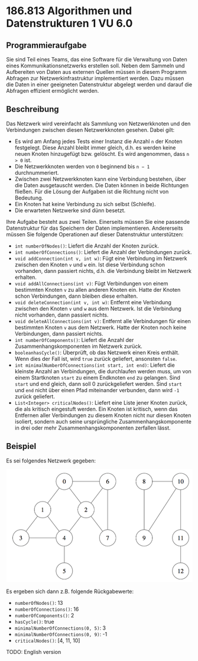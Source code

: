# 186.813 Algorithmen und Datenstrukturen 1 VU 6.0
## Programmieraufgabe

Sie sind Teil eines Teams, das eine Software für die Verwaltung von Daten eines Kommunikationsnetzwerks erstellen soll. Neben dem Sammeln und Aufbereiten von Daten aus externen Quellen müssen in diesem Programm Abfragen zur Netzwerkinfrastruktur implementiert werden. Dazu müssen die Daten in einer geeigneten Datenstruktur abgelegt werden und darauf die Abfragen effizient ermöglicht werden.

## Beschreibung

Das Netzwerk wird vereinfacht als Sammlung von Netzwerkknoten und den Verbindungen zwischen diesen Netzwerkknoten gesehen. Dabei gilt:

- Es wird am Anfang jedes Tests einer Instanz die Anzahl `n` der Knoten festgelegt. Diese Anzahl bleibt immer gleich, d.h. es werden keine neuen Knoten hinzugefügt bzw. gelöscht. Es wird angenommen, dass `n > 0` ist.
- Die Netzwerkknoten werden von `0` beginnend bis `n − 1` durchnummeriert.
- Zwischen zwei Netzwerkknoten kann eine Verbindung bestehen, über die Daten ausgetauscht werden. Die Daten können in beide Richtungen fließen. Für die Lösung der Aufgaben ist die Richtung nicht von Bedeutung.
- Ein Knoten hat keine Verbindung zu sich selbst (Schleife).
- Die erwarteten Netzwerke sind dünn besetzt.

Ihre Aufgabe besteht aus zwei Teilen. Einerseits müssen Sie eine passende Datenstruktur für das Speichern der Daten implementieren. Andererseits müssen Sie folgende Operationen auf dieser Datenstruktur unterstützen:

- `int numberOfNodes()`: Liefert die Anzahl der Knoten zurück.
- `int numberOfConnections()`: Liefert die Anzahl der Verbindungen zurück.
- `void addConnection(int v, int w)`: Fügt eine Verbindung im Netzwerk zwischen den Knoten `v` und `w` ein. Ist diese Verbindung schon vorhanden, dann passiert nichts, d.h. die Verbindung bleibt im Netzwerk erhalten.
- `void addAllConnections(int v)`: Fügt Verbindungen von einem bestimmten Knoten `v` zu allen anderen Knoten ein. Hatte der Knoten schon Verbindungen, dann bleiben diese erhalten.
- `void deleteConnection(int v, int w)`: Entfernt eine Verbindung zwischen den Knoten `v` und `w` aus dem Netzwerk. Ist die Verbindung nicht vorhanden, dann passiert nichts.
- `void deleteAllConnections(int v)`: Entfernt alle Verbindungen für einen bestimmten Knoten `v` aus dem Netzwerk. Hatte der Knoten noch keine Verbindungen, dann passiert nichts.
- `int numberOfComponents()`: Liefert die Anzahl der Zusammenhangskomponenten im Netzwerk zurück.
- `booleanhasCycle()`: Überprüft, ob das Netzwerk einen Kreis enthält. Wenn dies der Fall ist, wird `true` zurück geliefert, ansonsten `false`.
- `int minimalNumberOfConnections(int start, int end)`: Liefert die kleinste Anzahl an Verbindungen, die durchlaufen werden muss, um von einem Startknoten `start` zu einem Endknoten `end` zu gelangen. Sind `start` und end gleich, dann soll 0 zurückgeliefert werden. Sind `start` und `end` nicht über einen Pfad miteinander verbunden, dann wird `-1` zurück geliefert.
- `List<Integer> criticalNodes()`: Liefert eine Liste jener Knoten zurück, die als kritisch eingestuft werden. Ein Knoten ist kritisch, wenn das Entfernen aller Verbindungen zu diesem Knoten nicht nur diesen Knoten isoliert, sondern auch seine ursprüngliche Zusammenhangskomponente in drei oder mehr Zusammenhangskomponenten zerfallen lässt.

## Beispiel

Es sei folgendes Netzwerk gegeben:

![Graph](/resources/graph.png)

Es ergeben sich dann z.B. folgende Rückgabewerte:

- `numberOfNodes()`: 13
- `numberOfConnections()`: 16
- `numberOfComponents()`: 2
- `hasCycle()`: true
- `minimalNumberOfConnections(0, 5)`: 3
- `minimalNumberOfConnections(0, 9)`: -1
- `criticalNodes()`: [4, 11, 10]

TODO: English version